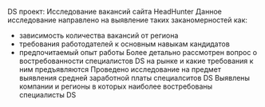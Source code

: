 DS проект: Исследование вакансий сайта HeadHunter
Данное исследование направлено на выявление таких заканомерностей как:
- зависимость количества вакансий от региона
- требования работодателей к основным навыкам кандидатов
- предпочитаемый опыт работы
Более детально рассмотрен вопрос о востребованности специалистов DS на рынке и какие требования к ним предъявляются
Проведено исследование на предмет выявления средней заработной платы специалситов DS
Выявлены компании и регионы в которых наиболее востребованы специалисты DS
